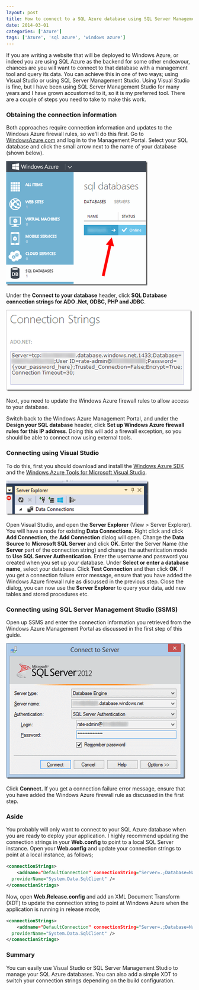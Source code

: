 ```yaml
---
layout: post
title: How to connect to a SQL Azure database using SQL Server Management Studio
date: 2014-03-01
categories: ['Azure']
tags: ['Azure', 'sql azure', 'windows azure']
---
```


If you are writing a website that will be deployed to Windows Azure, or indeed you are using SQL Azure as the backend for some other endeavour, chances are you will want to connect to that database with a management tool and query its data. You can achieve this in one of two ways; using Visual Studio or using SQL Server Management Studio. Using Visual Studio is fine, but I have been using SQL Server Management Studio for many years and I have grown accustomed to it, so it is my preferred tool. There are a couple of steps you need to take to make this work.

### Obtaining the connection information

Both approaches require connection information and updates to the Windows Azure firewall rules, so we'll do this first. Go to [WindowsAzure.com](http://www.windowsazure.com/en-us/account/) and log in to the Management Portal. Select your SQL database and click the small arrow next to the name of your database (shown below).

[![SqlDatabases](sqldatabases_thumb1.png 'SqlDatabases')](sqldatabases1.png)

Under the **Connect to your database** header, click **SQL Database connection strings for ADO .Net, ODBC, PHP and JDBC**.

[![connectionstrings](connectionstrings_thumb1.png 'connectionstrings')](connectionstrings1.png)

Next, you need to update the Windows Azure firewall rules to allow access to your database.

Switch back to the Windows Azure Management Portal, and under the **Design your SQL database** header, click **Set up Windows Azure firewall rules for this IP address**. Doing this will add a firewall exception, so you should be able to connect now using external tools.

### Connecting using Visual Studio

To do this, first you should download and install the [Windows Azure SDK](http://go.microsoft.com/fwlink/p/?LinkId=212999) and the [Windows Azure Tools for Microsoft Visual Studio](http://go.microsoft.com/fwlink/p/?LinkId=212999).

[![dataconnections](dataconnections_thumb1.png 'dataconnections')](dataconnections1.png)

Open Visual Studio, and open the **Server Explorer** (View > Server Explorer). You will have a node for existing **Data Connections**. Right click and click **Add Connection**, the **Add Connection** dialog will open. Change the **Data Source** to **Microsoft SQL Server** and click **OK**. Enter the Server Name (the **Server** part of the connection string) and change the authentication mode to **Use SQL Server Authentication**. Enter the username and password you created when you set up your database. Under **Select or enter a database name**, select your database. Click **Test Connection** and then click **OK**. If you get a connection failure error message, ensure that you have added the Windows Azure firewall rule as discussed in the previous step. Close the dialog, you can now use the **Server Explorer** to query your data, add new tables and stored procedures etc.

### Connecting using SQL Server Management Studio (SSMS)

Open up SSMS and enter the connection information you retrieved from the Windows Azure Management Portal as discussed in the first step of this guide.

[![ssms](ssms_thumb1.png 'ssms')](ssms1.png)

Click **Connect.** If you get a connection failure error message, ensure that you have added the Windows Azure firewall rule as discussed in the first step.

### Aside

You probably will only want to connect to your SQL Azure database when you are ready to deploy your application. I highly recommend updating the connection strings in your **Web.config** to point to a local SQL Server instance. Open your **Web.config** and update your connection strings to point at a local instance, as follows;

```xml
<connectionStrings>
	<addname="DefaultConnection" connectionString="Server=.;Database=NameOfYourDatabase;Trusted_Connection=True;"
  providerName="System.Data.SqlClient" />
</connectionStrings>
```

Now, open **Web.Release.config** and add an XML Document Transform (XDT) to update the connection string to point at Windows Azure when the application is running in release mode;

```xml
<connectionStrings>
	<addname="DefaultConnection" connectionString="Server=.;Database=NameOfYourDatabase;Trusted_Connection=True;"
  providerName="System.Data.SqlClient" />
</connectionStrings>
```

### Summary

You can easily use Visual Studio or SQL Server Management Studio to manage your SQL Azure databases. You can also add a simple XDT to switch your connection strings depending on the build configuration.
